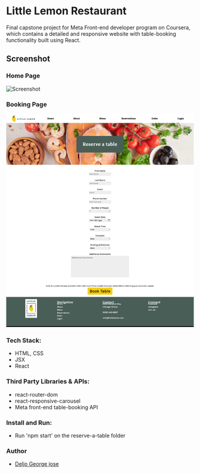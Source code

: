# Little Lemon Restaurant

Final capstone project for Meta Front-end developer program on Coursera, which contains a detailed and responsive website with table-booking functionality built using React.

## Screenshot

### Home Page

![Screenshot](./home-page.png)

### Booking Page

![Screenshot](./reservation.png)

### Tech Stack:

- HTML, CSS
- JSX
- React

### Third Party Libraries & APIs:

- react-router-dom
- react-responsive-carousel
- Meta front-end table-booking API

### Install and Run:

- Run 'npm start' on the reserve-a-table folder

### Author

- [Deljo George jose](https://github.com/XC4LIBUR)
